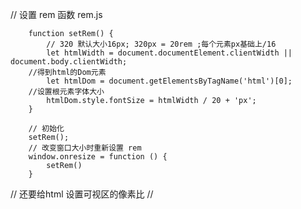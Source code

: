 // 设置 rem 函数  rem.js

        function setRem() {
            // 320 默认大小16px; 320px = 20rem ;每个元素px基础上/16
            let htmlWidth = document.documentElement.clientWidth || document.body.clientWidth;
        //得到html的Dom元素
            let htmlDom = document.getElementsByTagName('html')[0];
        //设置根元素字体大小
            htmlDom.style.fontSize = htmlWidth / 20 + 'px';
        }
        
        // 初始化
        setRem();
        // 改变窗口大小时重新设置 rem
        window.onresize = function () {
            setRem()
        }

// 还要给html  设置可视区的像素比
//     <meta name="viewport" content="width=device-width, initial-scale=1, minimum-scale=1, maximum-scale=1">
